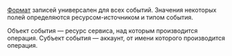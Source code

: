 [Формат](#scheme) записей универсален для всех событий. Значения некоторых полей определяются ресурсом-источником и типом события.

Объект события — ресурс сервиса, над которым производится операция. Субъект события — аккаунт, от имени которого производится операция.